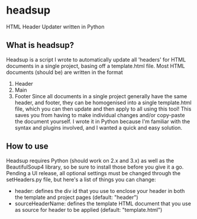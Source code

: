 headsup
=======

HTML Header Updater written in Python

What is headsup?
----------------

Headsup is a script I wrote to automatically update all 'headers' for HTML documents in a single project, basing off a template.html file. 
Most HTML documents (should be) are written in the format 
1. Header
2. Main
3. Footer
Since all documents in a single project generally have the same header, and footer, they can be homogenised into a single template.html file, which you can then update and then apply to all using this tool! This saves you from having to make individual changes and/or copy-paste the document yourself. 
I wrote it in Python because I'm familiar with the syntax and plugins involved, and I wanted a quick and easy solution. 

How to use
----------------------

Headsup requires Python (should work on 2.x and 3.x) as well as the BeautifulSoup4 library, so be sure to install those before you give it a go. 
Pending a UI release, all optional settings must be changed through the setHeaders.py file, but here's a list of things you can change:
- header: defines the div id that you use to enclose your header in both the template and project pages (default: "header")
- sourceHeaderName: defines the template HTML document that you use as source for header to be applied (default: "template.html")
